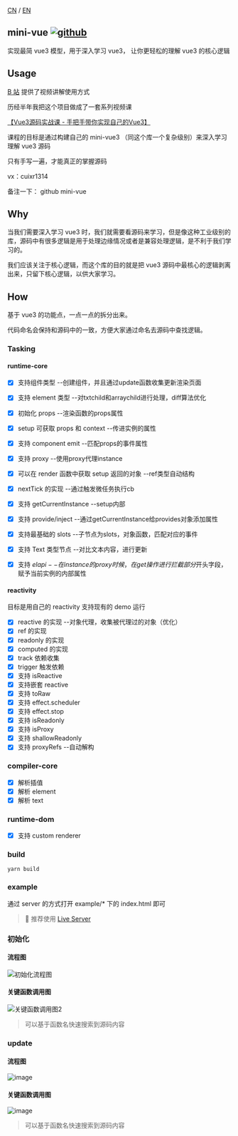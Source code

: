 [CN](README.md) / [EN](README_EN.md)

## mini-vue  [![github](https://img.shields.io/badge/%E5%82%AC%E5%AD%A6%E7%A4%BE-mini--vue-blue)](https://github.com/cuixiaorui/mini-vue)

实现最简 vue3 模型，用于深入学习 vue3， 让你更轻松的理解 vue3 的核心逻辑

## Usage

[B 站](https://www.bilibili.com/video/BV1Zy4y1J73E) 提供了视频讲解使用方式

历经半年我把这个项目做成了一套系列视频课

[【Vue3源码实战课 - 手把手带你实现自己的Vue3】](https://cua.h5.xeknow.com/s/xDWLc)

课程的目标是通过构建自己的 mini-vue3 （同这个库一个复杂级别）来深入学习理解 vue3 源码

只有手写一遍，才能真正的掌握源码

vx：cuixr1314

备注一下： github mini-vue

## Why

当我们需要深入学习 vue3 时，我们就需要看源码来学习，但是像这种工业级别的库，源码中有很多逻辑是用于处理边缘情况或者是兼容处理逻辑，是不利于我们学习的。

我们应该关注于核心逻辑，而这个库的目的就是把 vue3 源码中最核心的逻辑剥离出来，只留下核心逻辑，以供大家学习。

## How

基于 vue3 的功能点，一点一点的拆分出来。

代码命名会保持和源码中的一致，方便大家通过命名去源码中查找逻辑。

### Tasking

#### runtime-core

- [x] 支持组件类型 --创建组件，并且通过update函数收集更新渲染页面
- [x] 支持 element 类型 --对txtchild和arraychild进行处理，diff算法优化
- [x] 初始化 props --渲染函数的props属性
- [x] setup 可获取 props 和 context --传进实例的属性
- [x] 支持 component emit --匹配props的事件属性
- [x] 支持 proxy --使用proxy代理instance
- [x] 可以在 render 函数中获取 setup 返回的对象 --ref类型自动结构
- [x] nextTick 的实现 --通过触发微任务执行cb
- [x] 支持 getCurrentInstance --setup内部
- [x] 支持 provide/inject --通过getCurrentInstance给provides对象添加属性
- [x] 支持最基础的 slots --子节点为slots，对象函数，匹配对应的事件
- [x] 支持 Text 类型节点 --对比文本内容，进行更新
- [x] 支持 $el api --在instance的proxy时候，在get操作进行拦截部分$开头字段，赋予当前实例的内部属性


#### reactivity

目标是用自己的 reactivity 支持现有的 demo 运行

- [x] reactive 的实现 --对象代理，收集被代理过的对象（优化）
- [x] ref 的实现
- [x] readonly 的实现
- [x] computed 的实现
- [x] track 依赖收集
- [x] trigger 触发依赖
- [x] 支持 isReactive
- [x] 支持嵌套 reactive
- [x] 支持 toRaw
- [x] 支持 effect.scheduler
- [x] 支持 effect.stop
- [x] 支持 isReadonly
- [x] 支持 isProxy
- [x] 支持 shallowReadonly
- [x] 支持 proxyRefs --自动解构

### compiler-core
- [x] 解析插值
- [x] 解析 element
- [x] 解析 text

### runtime-dom
- [x] 支持 custom renderer 

### build

```shell
yarn build
```

### example

通过 server 的方式打开 example/\* 下的 index.html 即可

>  推荐使用 [Live Server](https://marketplace.visualstudio.com/items?itemName=ritwickdey.LiveServer)

### 初始化

#### 流程图
![初始化流程图](https://user-images.githubusercontent.com/12064746/138114565-3e0eecbb-7fd0-4203-bf36-5e5fd8003ce0.png)


#### 关键函数调用图


![关键函数调用图2](https://user-gold-cdn.xitu.io/2020/6/22/172dc08840e25b42?w=1816&h=934&f=png&s=550722)

> 可以基于函数名快速搜索到源码内容

### update

#### 流程图

![image](https://user-images.githubusercontent.com/12064746/138115157-1f4fb8a2-7e60-412d-96de-12e68eb0288c.png)

#### 关键函数调用图

![image](https://user-images.githubusercontent.com/12064746/138114969-9139e4af-b2df-41b2-a5d9-069d8b41903c.png)


> 可以基于函数名快速搜索到源码内容

